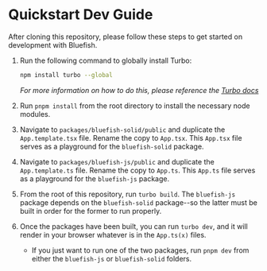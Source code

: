 # Quickstart Dev Guide

After cloning this repository, please follow these steps to get started on development with Bluefish.

1. Run the following command to globally install Turbo:

   ```sh
   npm install turbo --global
   ```

   _For more information on how to do this, please reference the [Turbo docs](https://turbo.build/repo/docs/getting-started/installation#global-installation)_

2. Run `pnpm install` from the root directory to install the necessary node modules.
3. Navigate to `packages/bluefish-solid/public` and duplicate the `App.template.tsx` file. Rename the copy to `App.tsx`. This `App.tsx` file serves as a playground for the `bluefish-solid` package.
4. Navigate to `packages/bluefish-js/public` and duplicate the `App.template.ts` file. Rename the copy to `App.ts`. This `App.ts` file serves as a playground for the `bluefish-js` package.
5. From the root of this repository, run `turbo build`. The `bluefish-js` package depends on the `bluefish-solid` package--so the latter must be built in order for the former to run properly.
6. Once the packages have been built, you can run `turbo dev`, and it will render in your browser whatever is in the `App.ts(x)` files.
   - If you just want to run one of the two packages, run `pnpm dev` from either the `bluefish-js` or `bluefish-solid` folders.
